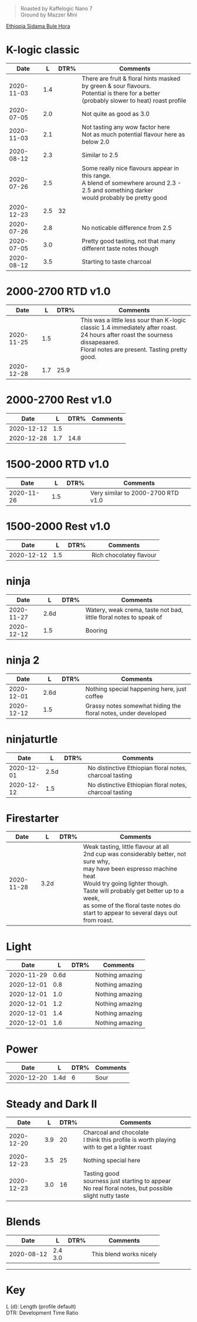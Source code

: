 > Roasted by Kaffelogic Nano 7<br>
> Ground by Mazzer Mini

[Ethiopia Sidama Bule Hora](https://www.greenbeanhouse.co.nz/product/2084244)

# K-logic classic

| Date       | L    | DTR% | Comments |
|------------|------|------|----------
| 2020-11-03 | 1.4  |      | There are fruit & floral hints masked by green & sour flavours.<br>Potential is there for a better (probably slower to heat) roast profile
| 2020-07-05 | 2.0  |      | Not quite as good as 3.0
| 2020-11-03 | 2.1  |      | Not tasting any wow factor here<br>Not as much potential flavour here as below 2.0
| 2020-08-12 | 2.3  |      | Similar to 2.5
| 2020-07-26 | 2.5  |      | Some really nice flavours appear in this range.<br>A blend of somewhere around 2.3 - 2.5 and something darker<br>would probably be pretty good
| 2020-12-23 | 2.5  | 32   | 
| 2020-07-26 | 2.8  |      | No noticable difference from 2.5
| 2020-07-05 | 3.0  |      | Pretty good tasting, not that many different taste notes though
| 2020-08-12 | 3.5  |      | Starting to taste charcoal

# 2000-2700 RTD v1.0

| Date       | L    | DTR% | Comments |
|------------|------|------|----------
| 2020-11-25 | 1.5  |      | This was a little less sour than K-logic classic 1.4 immediately after roast.<br>24 hours after roast the sourness dissapeaared.<br>Floral notes are present. Tasting pretty good.
| 2020-12-28 | 1.7  | 25.9 | 

# 2000-2700 Rest v1.0

| Date       | L    | DTR% | Comments |
|------------|------|------|----------
| 2020-12-12 | 1.5  |      | 
| 2020-12-28 | 1.7  | 14.8 | 

# 1500-2000 RTD v1.0

| Date       | L    | DTR% | Comments |
|------------|------|------|----------
| 2020-11-26 | 1.5  |      | Very similar to 2000-2700 RTD v1.0

# 1500-2000 Rest v1.0

| Date       | L    | DTR% | Comments |
|------------|------|------|----------
| 2020-12-12 | 1.5  |      | Rich chocolatey flavour

# ninja

| Date       | L    | DTR% | Comments |
|------------|------|------|----------
| 2020-11-27 | 2.6d |      | Watery, weak crema, taste not bad, little floral notes to speak of
| 2020-12-12 | 1.5  |      | Booring

# ninja 2

| Date       | L    | DTR% | Comments |
|------------|------|------|----------
| 2020-12-01 | 2.6d |      | Nothing special happening here, just coffee
| 2020-12-12 | 1.5  |      | Grassy notes somewhat hiding the floral notes, under developed

# ninjaturtle

| Date       | L    | DTR% | Comments |
|------------|------|------|----------
| 2020-12-01 | 2.5d |      | No distinctive Ethiopian floral notes, charcoal tasting
| 2020-12-12 | 1.5  |      | No distinctive Ethiopian floral notes, charcoal tasting

# Firestarter

| Date       | L    | DTR% | Comments |
|------------|------|------|----------
| 2020-11-28 | 3.2d |      | Weak tasting, little flavour at all<br>2nd cup was considerably better, not sure why,<br>may have been espresso machine heat<br>Would try going lighter though.<br>Taste will probably get better up to a week,<br> as some of the floral taste notes do start to appear to several days out from roast.

# Light

| Date       | L    | DTR% | Comments |
|------------|------|------|----------
| 2020-11-29 | 0.6d |      | Nothing amazing
| 2020-12-01 | 0.8  |      | Nothing amazing
| 2020-12-01 | 1.0  |      | Nothing amazing
| 2020-12-01 | 1.2  |      | Nothing amazing
| 2020-12-01 | 1.4  |      | Nothing amazing
| 2020-12-01 | 1.6  |      | Nothing amazing

# Power

| Date       | L    | DTR% | Comments |
|------------|------|------|----------
| 2020-12-20 | 1.4d | 6    | Sour

# Steady and Dark II

| Date       | L    | DTR% | Comments |
|------------|------|------|----------
| 2020-12-20 | 3.9  | 20   | Charcoal and chocolate<br>I think this profile is worth playing with to get a lighter roast
| 2020-12-23 | 3.5  | 25   | Nothing special here
| 2020-12-23 | 3.0  | 16   | Tasting good<br>sourness just starting to appear<br>No real floral notes, but possible slight nutty taste


# Blends

| Date       | L    | DTR% | Comments |
|------------|------|------|----------
| 2020-08-12 | 2.4<br>3.0 |      | This blend works nicely

---

# Key

L (d): Length (profile default)  
DTR: Development Time Ratio
